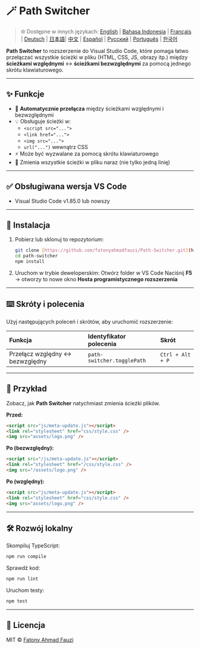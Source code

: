 # 🪄 Path Switcher

> 🌐 Dostępne w innych językach: [English](../../README.md) | [Bahasa Indonesia](README-ID.md) | [Français](README-FR.md) | [Deutsch](README-DE.md) | [日本語](README-JP.md)| [中文](README-ZH.md) | [Español](README-ES.md) | [Русский](README-RU.md) | [Português](README-PT.md) | [한국어](README-KO.md)

**Path Switcher** to rozszerzenie do Visual Studio Code, które pomaga łatwo przełączać wszystkie ścieżki w pliku (HTML, CSS, JS, obrazy itp.) między **ścieżkami względnymi** ↔️ **ścieżkami bezwzględnymi** za pomocą jednego skrótu klawiaturowego.

---

## ✨ Funkcje

- 🔁 **Automatycznie przełącza** między ścieżkami względnymi i bezwzględnymi
- 💡 Obsługuje ścieżki w:
  - `<script src="...">`
  - `<link href="...">`
  - `<img src="...">`
  - `url("...")` wewnątrz CSS
- ⚡ Może być wyzwalane za pomocą skrótu klawiaturowego
- 🧭 Zmienia wszystkie ścieżki w pliku naraz (nie tylko jedną linię)

---

## ✅ Obsługiwana wersja VS Code

- Visual Studio Code v1.85.0 lub nowszy

---

## 🧩 Instalacja

1.  Pobierz lub sklonuj to repozytorium:
    ```bash
    git clone [https://github.com/fatonyahmadfauzi/Path-Switcher.git](https://github.com/fatonyahmadfauzi/Path-Switcher.git)
    cd path-switcher
    npm install
    ```
2.  Uruchom w trybie deweloperskim:
    Otwórz folder w VS Code
    Naciśnij **F5** → otworzy to nowe okno **Hosta programistycznego rozszerzenia**

---

## ⌨️ Skróty i polecenia

Użyj następujących poleceń i skrótów, aby uruchomić rozszerzenie:

| Funkcja                          | Identyfikator polecenia    | Skrót            |
| :------------------------------- | :------------------------- | :--------------- |
| Przełącz względny ↔️ bezwzględny | `path-switcher.togglePath` | `Ctrl + Alt + P` |

---

## 🧠 Przykład

Zobacz, jak **Path Switcher** natychmiast zmienia ścieżki plików.

**Przed:**

```html
<script src="js/meta-update.js"></script>
<link rel="stylesheet" href="css/style.css" />
<img src="assets/logo.png" />
```

**Po (bezwzględny):**

```html
<script src="/js/meta-update.js"></script>
<link rel="stylesheet" href="/css/style.css" />
<img src="/assets/logo.png" />
```

**Po (względny):**

```html
<script src="js/meta-update.js"></script>
<link rel="stylesheet" href="css/style.css" />
<img src="assets/logo.png" />
```

---

## 🛠️ Rozwój lokalny

Skompiluj TypeScript:

```bash
npm run compile
```

Sprawdź kod:

```bash
npm run lint
```

Uruchom testy:

```bash
npm test
```

---

## 🧾 Licencja

MIT © [Fatony Ahmad Fauzi](../../LICENSE)
